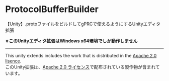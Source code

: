 # ProtocolBufferBuilder
【Unity】.protoファイルをビルドしてgPRCで使えるようにするUnityエディタ拡張

**※このUnityエディタ拡張はWindows x64環境でしか動作しません**  

---
This unity extends includes the work that is distributed in the [Apache 2.0 lisence](https://licenses.nuget.org/Apache-2.0).  
このUnity拡張は、[Apache 2.0 ライセンス](https://licenses.nuget.org/Apache-2.0)で配布されている製作物が含まれています。
